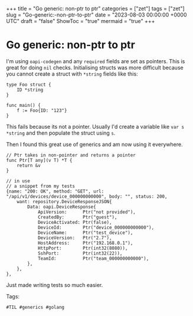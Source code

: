 +++
title = "Go generic: non-ptr to ptr"
categories = ["zet"]
tags = ["zet"]
slug = "Go-generic:-non-ptr-to-ptr"
date = "2023-08-03 00:00:00 +0000 UTC"
draft = "false"
ShowToc = "true"
mermaid = "true"
+++

# Go generic: non-ptr to ptr

I'm using `oapi-codegen` and any `required` fields are set as pointers. This is great
for doing `nil` checks. Initialising structs was more difficult because you cannot
create a struct with `*string` fields like this:

```golang
type Foo struct {
    ID *string
}

func main() {
    f := Foo{ID: "123"}
}
```

This fails because its not a pointer. Usually I'd create a variable like `var s *string` and then
populate the struct using `s`.

Then I found this great use of generics and am now using it everywhere.

```golang
// Ptr takes in non-pointer and returns a pointer
func Ptr[T any](v T) *T {
	return &v
}

// in use 
// a snippet from my tests
{name: "200: OK", method: "GET", url: "/api/v1/devices/device_000000000000", body: "", status: 200,
    want: repository.DeviceResponseJSON{
        Data: oapi.DeviceResponse{
            ApiVersion:      Ptr("not provided"),
            CreatedBy:       Ptr("guest"),
            DeviceActivated: Ptr(false),
            DeviceId:        Ptr("device_000000000000"),
            DeviceName:      Ptr("test_device"),
            DeviceVersion:   Ptr("2.7"),
            HostAddress:     Ptr("192.168.0.1"),
            HttpPort:        Ptr(int32(8080)),
            SshPort:         Ptr(int32(22)),
            TeamId:          Ptr("team_000000000000"),
        },
    },
},
```

Just made writing tests so much easier.

Tags:

    #TIL #generics #golang
